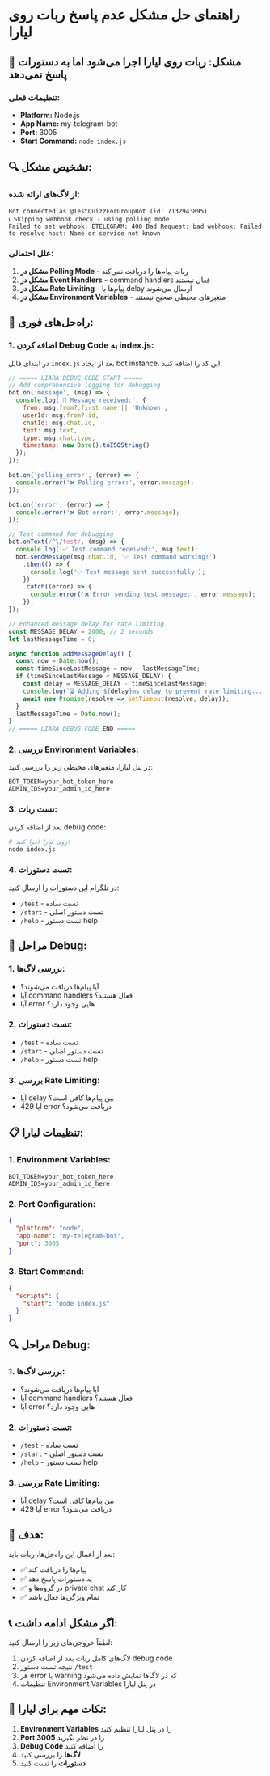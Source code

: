 # راهنمای حل مشکل عدم پاسخ ربات روی لیارا

## 🚨 مشکل: ربات روی لیارا اجرا می‌شود اما به دستورات پاسخ نمی‌دهد

### تنظیمات فعلی:
- **Platform:** Node.js
- **App Name:** my-telegram-bot
- **Port:** 3005
- **Start Command:** `node index.js`

## 🔍 تشخیص مشکل:

### از لاگ‌های ارائه شده:
```
Bot connected as @TestQuizzForGroupBot (id: 7132943895)
ℹ️ Skipping webhook check - using polling mode
Failed to set webhook: ETELEGRAM: 400 Bad Request: bad webhook: Failed to resolve host: Name or service not known
```

### علل احتمالی:
1. **مشکل در Polling Mode** - ربات پیام‌ها را دریافت نمی‌کند
2. **مشکل در Event Handlers** - command handlers فعال نیستند
3. **مشکل در Rate Limiting** - پیام‌ها با delay ارسال می‌شوند
4. **مشکل در Environment Variables** - متغیرهای محیطی صحیح نیستند

## 🔧 راه‌حل‌های فوری:

### 1. **اضافه کردن Debug Code به index.js:**

در ابتدای فایل `index.js` بعد از ایجاد bot instance، این کد را اضافه کنید:

```javascript
// ===== LIARA DEBUG CODE START =====
// Add comprehensive logging for debugging
bot.on('message', (msg) => {
  console.log('📨 Message received:', {
    from: msg.from?.first_name || 'Unknown',
    userId: msg.from?.id,
    chatId: msg.chat.id,
    text: msg.text,
    type: msg.chat.type,
    timestamp: new Date().toISOString()
  });
});

bot.on('polling_error', (error) => {
  console.error('❌ Polling error:', error.message);
});

bot.on('error', (error) => {
  console.error('❌ Bot error:', error.message);
});

// Test command for debugging
bot.onText(/^\/test/, (msg) => {
  console.log('✅ Test command received:', msg.text);
  bot.sendMessage(msg.chat.id, '✅ Test command working!')
    .then(() => {
      console.log('✅ Test message sent successfully');
    })
    .catch((error) => {
      console.error('❌ Error sending test message:', error.message);
    });
});

// Enhanced message delay for rate limiting
const MESSAGE_DELAY = 2000; // 2 seconds
let lastMessageTime = 0;

async function addMessageDelay() {
  const now = Date.now();
  const timeSinceLastMessage = now - lastMessageTime;
  if (timeSinceLastMessage < MESSAGE_DELAY) {
    const delay = MESSAGE_DELAY - timeSinceLastMessage;
    console.log(`⏳ Adding ${delay}ms delay to prevent rate limiting...`);
    await new Promise(resolve => setTimeout(resolve, delay));
  }
  lastMessageTime = Date.now();
}
// ===== LIARA DEBUG CODE END =====
```

### 2. **بررسی Environment Variables:**

در پنل لیارا، متغیرهای محیطی زیر را بررسی کنید:

```
BOT_TOKEN=your_bot_token_here
ADMIN_IDS=your_admin_id_here
```

### 3. **تست ربات:**

بعد از اضافه کردن debug code:

```bash
# روی لیارا اجرا کنید:
node index.js
```

### 4. **تست دستورات:**

در تلگرام این دستورات را ارسال کنید:
- `/test` - تست ساده
- `/start` - تست دستور اصلی
- `/help` - تست دستور help

## 🚀 مراحل Debug:

### 1. **بررسی لاگ‌ها:**
- آیا پیام‌ها دریافت می‌شوند؟
- آیا command handlers فعال هستند؟
- آیا error هایی وجود دارد؟

### 2. **تست دستورات:**
- `/test` - تست ساده
- `/start` - تست دستور اصلی
- `/help` - تست دستور help

### 3. **بررسی Rate Limiting:**
- آیا delay بین پیام‌ها کافی است؟
- آیا 429 error دریافت می‌شود؟

## 📋 تنظیمات لیارا:

### 1. **Environment Variables:**
```
BOT_TOKEN=your_bot_token_here
ADMIN_IDS=your_admin_id_here
```

### 2. **Port Configuration:**
```json
{
  "platform": "node",
  "app-name": "my-telegram-bot",
  "port": 3005
}
```

### 3. **Start Command:**
```json
{
  "scripts": {
    "start": "node index.js"
  }
}
```

## 🔍 مراحل Debug:

### 1. **بررسی لاگ‌ها:**
- آیا پیام‌ها دریافت می‌شوند؟
- آیا command handlers فعال هستند؟
- آیا error هایی وجود دارد؟

### 2. **تست دستورات:**
- `/test` - تست ساده
- `/start` - تست دستور اصلی
- `/help` - تست دستور help

### 3. **بررسی Rate Limiting:**
- آیا delay بین پیام‌ها کافی است؟
- آیا 429 error دریافت می‌شود؟

## 🎯 هدف:

بعد از اعمال این راه‌حل‌ها، ربات باید:
- ✅ پیام‌ها را دریافت کند
- ✅ به دستورات پاسخ دهد
- ✅ در گروه‌ها و private chat کار کند
- ✅ تمام ویژگی‌ها فعال باشد

## 📞 اگر مشکل ادامه داشت:

لطفاً خروجی‌های زیر را ارسال کنید:
1. لاگ‌های کامل ربات بعد از اضافه کردن debug code
2. نتیجه تست دستور `/test`
3. هر error یا warning که در لاگ‌ها نمایش داده می‌شود
4. تنظیمات Environment Variables در پنل لیارا

## 🔧 نکات مهم برای لیارا:

1. **Environment Variables** را در پنل لیارا تنظیم کنید
2. **Port 3005** را در نظر بگیرید
3. **Debug Code** را اضافه کنید
4. **لاگ‌ها** را بررسی کنید
5. **دستورات** را تست کنید
